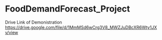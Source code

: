 # FoodDemandForecast_Project
Drive Link of Demonistration
https://drive.google.com/file/d/1MmMSd6wCrg3V8_MWZJuDBcXR6Wty1JXv/view
